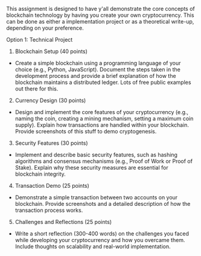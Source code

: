 This assignment is designed to have y'all demonstrate the core concepts of blockchain technology by having you create your own cryptocurrency. This can be done as either a implementation project or as a theoretical write-up, depending on your preference.

Option 1: Technical Project 

1. Blockchain Setup (40 points) 
  
  - Create a simple blockchain using a programming language of your choice (e.g., Python, JavaScript). Document the steps taken in the development process and provide a brief explanation of how the blockchain maintains a distributed ledger. Lots of free public examples out there for this.

2. Currency Design (30 points) 
  
  - Design and implement the core features of your cryptocurrency (e.g., naming the coin, creating a mining mechanism, setting a maximum coin supply). Explain how transactions are handled within your blockchain. Provide screenshots of this stuff to demo cryptogenesis.

3. Security Features (30 points) 
  
  - Implement and describe basic security features, such as hashing algorithms and consensus mechanisms (e.g., Proof of Work or Proof of Stake). Explain why these security measures are essential for blockchain integrity.

4. Transaction Demo (25 points) 
  
  - Demonstrate a simple transaction between two accounts on your blockchain. Provide screenshots and a detailed description of how the transaction process works.

5. Challenges and Reflections (25 points) 
  
  - Write a short reflection (300-400 words) on the challenges you faced while developing your cryptocurrency and how you overcame them. Include thoughts on scalability and real-world implementation.
 
